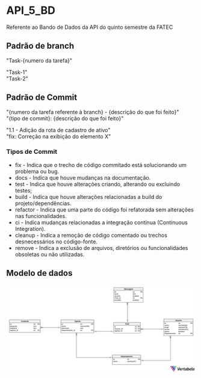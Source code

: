 # API_5_BD
Referente ao Bando de Dados da API do quinto semestre da FATEC

## Padrão de branch
"Task-{numero da tarefa}"

"Task-1"    
"Task-2"

## Padrão de Commit
"{numero da tarefa referente à branch} - {descrição do que foi feito}"    
"{tipo de commit}: {descrição do que foi feito}"

"1.1 - Adição da rota de cadastro de ativo"     
"fix: Correção na exibição do elemento X"

### Tipos de Commit

* fix - Indica que o trecho de código commitado está solucionando um problema ou bug.
* docs - Indica que houve mudanças na documentação.
* test - Indica que houve alterações criando, alterando ou excluindo testes;
* build - Indica que houve alterações relacionadas a build do projeto/dependências.
* refactor - Indica que uma parte do código foi refatorada sem alterações nas funcionalidades.
* ci - Indica mudanças relacionadas a integração contínua (Continuous Integration).
* cleanup - Indica a remoção de código comentado ou trechos desnecessários no código-fonte.
* remove - Indica a exclusão de arquivos, diretórios ou funcionalidades obsoletas ou não utilizadas.

## Modelo de dados
![Modelo de dados](./doc/MD.svg)
